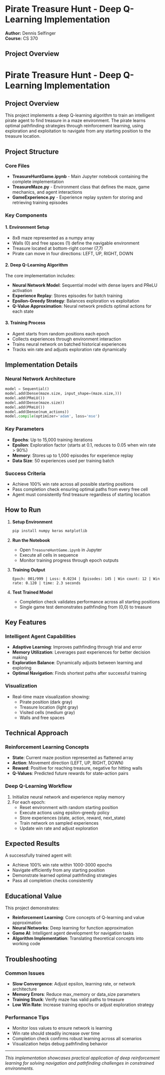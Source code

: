 # Pirate Treasure Hunt - Deep Q-Learning Implementation

**Author:** Dennis Selfinger  
**Course:** CS 370  


## Project Overview

# Pirate Treasure Hunt - Deep Q-Learning Implementation

## Project Overview

This project implements a deep Q-learning algorithm to train an intelligent pirate agent to find treasure in a maze environment. The pirate learns optimal pathfinding strategies through reinforcement learning, using exploration and exploitation to navigate from any starting position to the treasure location.

## Project Structure

### Core Files
- **TreasureHuntGame.ipynb** - Main Jupyter notebook containing the complete implementation
- **TreasureMaze.py** - Environment class that defines the maze, game mechanics, and agent interactions
- **GameExperience.py** - Experience replay system for storing and retrieving training episodes

### Key Components

#### 1. Environment Setup
- 8x8 maze represented as a numpy array
- Walls (0) and free spaces (1) define the navigable environment
- Treasure located at bottom-right corner (7,7)
- Pirate can move in four directions: LEFT, UP, RIGHT, DOWN

#### 2. Deep Q-Learning Algorithm
The core implementation includes:
- **Neural Network Model**: Sequential model with dense layers and PReLU activation
- **Experience Replay**: Stores episodes for batch training
- **Epsilon-Greedy Strategy**: Balances exploration vs exploitation
- **Q-Value Approximation**: Neural network predicts optimal actions for each state

#### 3. Training Process
- Agent starts from random positions each epoch
- Collects experiences through environment interaction
- Trains neural network on batched historical experiences
- Tracks win rate and adjusts exploration rate dynamically

## Implementation Details

### Neural Network Architecture
```python
model = Sequential()
model.add(Dense(maze.size, input_shape=(maze.size,)))
model.add(PReLU())
model.add(Dense(maze.size))
model.add(PReLU())
model.add(Dense(num_actions))
model.compile(optimizer='adam', loss='mse')
```

### Key Parameters
- **Epochs**: Up to 15,000 training iterations
- **Epsilon**: Exploration factor (starts at 0.1, reduces to 0.05 when win rate > 90%)
- **Memory**: Stores up to 1,000 episodes for experience replay
- **Data Size**: 50 experiences used per training batch

### Success Criteria
- Achieve 100% win rate across all possible starting positions
- Pass completion check ensuring optimal paths from every free cell
- Agent must consistently find treasure regardless of starting location

## How to Run

1. **Setup Environment**
   ```bash
   pip install numpy keras matplotlib
   ```

2. **Run the Notebook**
   - Open `TreasureHuntGame.ipynb` in Jupyter
   - Execute all cells in sequence
   - Monitor training progress through epoch outputs

3. **Training Output**
   ```
   Epoch: 001/999 | Loss: 0.0234 | Episodes: 145 | Win count: 12 | Win rate: 0.120 | time: 2.3 seconds
   ```

4. **Test Trained Model**
   - Completion check validates performance across all starting positions
   - Single game test demonstrates pathfinding from (0,0) to treasure

## Key Features

### Intelligent Agent Capabilities
- **Adaptive Learning**: Improves pathfinding through trial and error
- **Memory Utilization**: Leverages past experiences for better decision making
- **Exploration Balance**: Dynamically adjusts between learning and exploring
- **Optimal Navigation**: Finds shortest paths after successful training

### Visualization
- Real-time maze visualization showing:
  - Pirate position (dark gray)
  - Treasure location (light gray)  
  - Visited cells (medium gray)
  - Walls and free spaces

## Technical Approach

### Reinforcement Learning Concepts
- **State**: Current maze position represented as flattened array
- **Action**: Movement direction (LEFT, UP, RIGHT, DOWN)
- **Reward**: Positive for reaching treasure, negative for hitting walls
- **Q-Values**: Predicted future rewards for state-action pairs

### Deep Q-Learning Workflow
1. Initialize neural network and experience replay memory
2. For each epoch:
   - Reset environment with random starting position
   - Execute actions using epsilon-greedy policy
   - Store experiences (state, action, reward, next_state)
   - Train network on sampled experiences
   - Update win rate and adjust exploration

## Expected Results

A successfully trained agent will:
- Achieve 100% win rate within 1000-3000 epochs
- Navigate efficiently from any starting position
- Demonstrate learned optimal pathfinding strategies
- Pass all completion checks consistently

## Educational Value

This project demonstrates:
- **Reinforcement Learning**: Core concepts of Q-learning and value approximation
- **Neural Networks**: Deep learning for function approximation
- **Game AI**: Intelligent agent development for navigation tasks
- **Algorithm Implementation**: Translating theoretical concepts into working code

## Troubleshooting

### Common Issues
- **Slow Convergence**: Adjust epsilon, learning rate, or network architecture
- **Memory Errors**: Reduce max_memory or data_size parameters
- **Training Stuck**: Verify maze has valid paths to treasure
- **Low Win Rate**: Increase training epochs or adjust exploration strategy

### Performance Tips
- Monitor loss values to ensure network is learning
- Win rate should steadily increase over time
- Completion check confirms robust learning across all scenarios
- Visualization helps debug pathfinding behavior

---

*This implementation showcases practical application of deep reinforcement learning for solving navigation and pathfinding challenges in constrained environments.*
